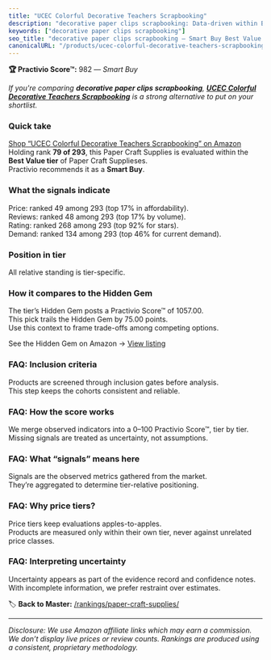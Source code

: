 ```yaml
---
title: "UCEC Colorful Decorative Teachers Scrapbooking"
description: "decorative paper clips scrapbooking: Data-driven within Best Value ranking using the Practivio Score™. Positioned by quality, value, demand, findability, momen…"
keywords: ["decorative paper clips scrapbooking"]
seo_title: "decorative paper clips scrapbooking — Smart Buy Best Value (2025)"
canonicalURL: "/products/ucec-colorful-decorative-teachers-scrapbooking-B00X737UUU/"
---
```


**🏆 Practivio Score™:** 982 — _Smart Buy_


*If you're comparing **decorative paper clips scrapbooking**, **[UCEC Colorful Decorative Teachers Scrapbooking](https://www.amazon.com/dp/B00X737UUU?tag=practivio-20)** is a strong alternative to put on your shortlist.*
### Quick take
[Shop “UCEC Colorful Decorative Teachers Scrapbooking” on Amazon](https://www.amazon.com/dp/B00X737UUU?tag=practivio-20)
Holding rank **79 of 293**, this Paper Craft Supplies is evaluated within the **Best Value tier** of Paper Craft Supplieses.  
Practivio recommends it as a **Smart Buy**.

### What the signals indicate
Price: ranked 49 among 293 (top 17% in affordability).  
Reviews: ranked 48 among 293 (top 17% by volume).  
Rating: ranked 268 among 293 (top 92% for stars).  
Demand: ranked 134 among 293 (top 46% for current demand).

### Position in tier
All relative standing is tier-specific.

### How it compares to the Hidden Gem
The tier’s Hidden Gem posts a Practivio Score™ of 1057.00.  
This pick trails the Hidden Gem by 75.00 points.  
Use this context to frame trade-offs among competing options.  

See the Hidden Gem on Amazon → [View listing](https://www.amazon.com/dp/B00178QQJ8?tag=practivio-20)

### FAQ: Inclusion criteria
Products are screened through inclusion gates before analysis.  
This step keeps the cohorts consistent and reliable.

### FAQ: How the score works
We merge observed indicators into a 0–100 Practivio Score™, tier by tier.  
Missing signals are treated as uncertainty, not assumptions.

### FAQ: What “signals” means here
Signals are the observed metrics gathered from the market.  
They’re aggregated to determine tier-relative positioning.

### FAQ: Why price tiers?
Price tiers keep evaluations apples-to-apples.  
Products are measured only within their own tier, never against unrelated price classes.

### FAQ: Interpreting uncertainty
Uncertainty appears as part of the evidence record and confidence notes.  
With incomplete information, we prefer restraint over estimates.


🏷️ **Back to Master:** [/rankings/paper-craft-supplies/](/rankings/paper-craft-supplies/)

---
_Disclosure: We use Amazon affiliate links which may earn a commission. We don’t display live prices or review counts. Rankings are produced using a consistent, proprietary methodology._
